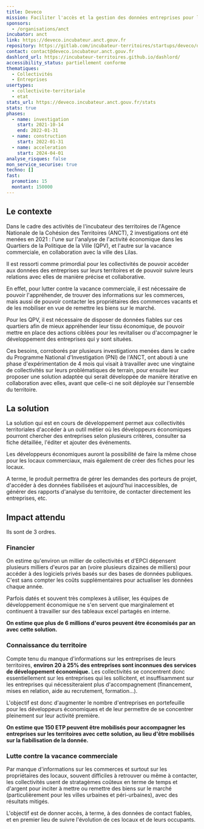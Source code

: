 ```yaml
---
title: Deveco
mission: Faciliter l'accès et la gestion des données entreprises pour les collectivités
sponsors:
  - /organisations/anct
incubator: anct
link: https://deveco.incubateur.anct.gouv.fr
repository: https://gitlab.com/incubateur-territoires/startups/deveco/deveco
contact: contact@deveco.incubateur.anct.gouv.fr
dashlord_url: https://incubateur-territoires.github.io/dashlord/
accessibility_status: partiellement conforme
thematiques:
  - Collectivités
  - Entreprises
usertypes:
  - collectivite-territoriale
  - etat
stats_url: https://deveco.incubateur.anct.gouv.fr/stats
stats: true
phases:
  - name: investigation
    start: 2021-10-14
    end: 2022-01-31
  - name: construction
    start: 2022-01-31
  - name: acceleration
    start: 2024-04-01
analyse_risques: false
mon_service_securise: true
techno: []
fast:
  promotion: 15
  montant: 150000
---
```

## Le contexte

Dans le cadre des activités de l'incubateur des territoires de l'Agence Nationale de la Cohésion des Territoires (ANCT), 2 investigations ont été menées en 2021 : l'une sur l'analyse de l'activité économique dans les Quartiers de la Politique de la Ville (QPV), et l'autre sur la vacance commerciale,  en collaboration avec la ville des Lilas.

Il est ressorti comme primordial pour les collectivités de pouvoir accéder aux données des entreprises sur leurs territoires et de pouvoir suivre leurs relations avec elles de manière précise et collaborative.

En effet, pour lutter contre la vacance commerciale, il est nécessaire de pouvoir l'appréhender, de trouver des informations sur les commerces, mais aussi de pouvoir contacter les propriétaires des commerces vacants et de les mobiliser en vue de remettre les biens sur le marché.

Pour les QPV, il est nécessaire de disposer de données fiables sur ces quartiers afin de mieux appréhender leur tissu économique, de pouvoir mettre en place des actions ciblées pour les revitaliser ou d'accompagner le développement des entreprises qui y sont situées.

Ces besoins, corroborés par plusieurs investigations menées dans le cadre du Programme National d'Investigation (PNI) de l'ANCT, ont abouti à une phase d'expérimentation de 4 mois qui visait à travailler avec une vingtaine de collectivités sur leurs problématiques de terrain, pour ensuite leur proposer une solution adaptée qui serait développée de manière itérative en collaboration avec elles, avant que celle-ci ne soit déployée sur l'ensemble du territoire.

## La solution

La solution qui est en cours de développement permet aux collectivités territoriales d'accéder à un outil métier où les développeurs économiques pourront chercher des entreprises selon plusieurs critères, consulter sa fiche détaillée, l'éditer et ajouter des événements.

Les développeurs économiques auront la possibilité de faire la même chose pour les locaux commerciaux, mais également de créer des fiches pour les locaux.

A terme, le produit permettra de gérer les demandes des porteurs de projet, d'accéder à des données fiabilisées et aujourd'hui inaccessibles, de générer des rapports d'analyse du territoire, de contacter directement les entreprises, etc.

## Impact attendu

Ils sont de 3 ordres. 

### Financier

On estime qu'environ un millier de collectivités et d'EPCI dépensent plusieurs milliers d'euros par an (voire plusieurs dizaines de milliers) pour accéder à des logiciels privés basés sur des bases de données publiques. C'est sans compter les coûts supplémentaires pour actualiser les données chaque année.

Parfois datés et souvent très complexes à utiliser, les équipes de développement économique ne s'en servent que marginalement et continuent à travailler sur des tableaux excel partagés en interne. 

**On estime que plus de 6 millions d'euros peuvent être économisés par an avec cette solution.**

### Connaissance du territoire

Compte tenu du manque d'informations sur les entreprises de leurs territoires, **environ 20 à 25% des entreprises sont inconnues des services de développement économique.** Les collectivités se concentrent donc essentiellement sur les entreprises qui les sollicitent, et insuffisamment sur les entreprises qui nécessiteraient plus d'accompagnement (financement, mises en relation, aide au recrutement, formation...).

L'objectif est donc d'augmenter le nombre d'entreprises en portefeuille pour les développeurs économiques et de leur permettre de se concentrer pleinement sur leur activité première.

**On estime que 150 ETP peuvent être mobilisés pour accompagner les entreprises sur les territoires avec cette solution, au lieu d'être mobilisés sur la fiabilisation de la donnée.**

### Lutte contre la vacance commerciale

Par manque d'informations sur les commerces et surtout sur les propriétaires des locaux, souvent difficiles à retrouver ou même à contacter, les collectivités usent de stratagèmes coûteux en terme de temps et d'argent pour inciter à mettre ou remettre des biens sur le marché (particulièrement pour les villes urbaines et péri-urbaines), avec des résultats mitigés.

L'objectif est de donner accès, à terme, à des données de contact fiables, et en premier lieu de suivre l'évolution de ces locaux et de leurs occupants.